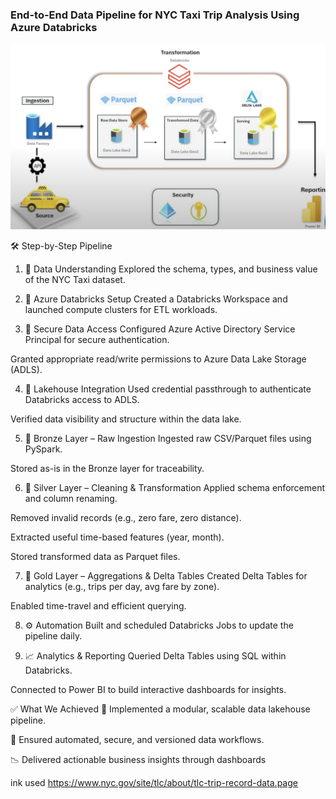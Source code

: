 ### End-to-End Data Pipeline for NYC Taxi Trip Analysis Using Azure Databricks

![img alt](https://github.com/vbhargava25/NYC_TAXI_DEP/blob/main/cf.png?raw=true)

🛠️ Step-by-Step Pipeline
1. 📂 Data Understanding
Explored the schema, types, and business value of the NYC Taxi dataset.

2. 🔧 Azure Databricks Setup
Created a Databricks Workspace and launched compute clusters for ETL workloads.

3. 🔐 Secure Data Access
Configured Azure Active Directory Service Principal for secure authentication.

Granted appropriate read/write permissions to Azure Data Lake Storage (ADLS).

4. 🔗 Lakehouse Integration
Used credential passthrough to authenticate Databricks access to ADLS.

Verified data visibility and structure within the data lake.

5. 🥉 Bronze Layer – Raw Ingestion
Ingested raw CSV/Parquet files using PySpark.

Stored as-is in the Bronze layer for traceability.

6. 🥈 Silver Layer – Cleaning & Transformation
Applied schema enforcement and column renaming.

Removed invalid records (e.g., zero fare, zero distance).

Extracted useful time-based features (year, month).

Stored transformed data as Parquet files.

7. 🥇 Gold Layer – Aggregations & Delta Tables
Created Delta Tables for analytics (e.g., trips per day, avg fare by zone).

Enabled time-travel and efficient querying.

8. ⚙️ Automation
Built and scheduled Databricks Jobs to update the pipeline daily.

9. 📈 Analytics & Reporting
Queried Delta Tables using SQL within Databricks.

Connected to Power BI to build interactive dashboards for insights.

✅ What We Achieved
🚀 Implemented a modular, scalable data lakehouse pipeline.

🔁 Ensured automated, secure, and versioned data workflows.

📉 Delivered actionable business insights through dashboards

ink used https://www.nyc.gov/site/tlc/about/tlc-trip-record-data.page
